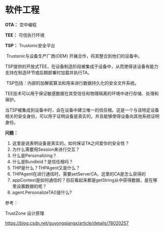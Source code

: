 # 软件工程

**OTA：** 空中编程

**TEE：** 可信执行环境

**TSP：** Trustonic安全平台

​	Trustonic与设备生产厂商(OEM) 开展合作，将其整合到他们的设备中。

​	TSP提供的开放式TEE，在设备制造阶段被集成于设备中，从而使得该设备有能力支持在制造环节或后期部署时加载并执行TA。

​	TSP包括：内部的加解密算法和用来进行数据持久化的安全文件系统。

​	TEE技术可以用于保证敏感数据在其受信任和物理隔离的环境中进行存储、处理和保护。

​	当TSP被集成到设备中时，会在设备中建立唯一的信任根。这是一个与该特定设备相关的安全身份，可以用于证明设备是真实的，并且能够使得设备向其他系统证明身份。

**问题：**

1. 这里是说表明设备是真实的。如何保证TA之间爱你的安全性？
2. 为什么需要用Session来进行交互？
3. 什么是Personalizing？
4. 什么是BundleId？是信任根吗？
5. THP是什么？THPAgent又是什么？
6. THPAgent在进行通信时，需要setServerCA，这里的CA是怎么获得的
7. appContext是如何通信的？目前看起来都是getString从中获得数据，是在哪里设置数据的呢？ 
8. agent.PersonalizeTA()是什么?



参考：

TrustZone 设计原理

https://blog.csdn.net/guyongqiangx/article/details/78020257